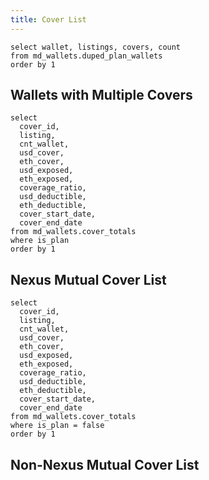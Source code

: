 ```yaml
---
title: Cover List
---
```


```duped_plan_wallets
select wallet, listings, covers, count
from md_wallets.duped_plan_wallets
order by 1
```

## Wallets with Multiple Covers
<DataTable data={duped_plan_wallets} totalRow=true>
  <Column id=wallet title=wallet totalAgg="total"/>
  <Column id=listings title=listings wrap=true/>
  <Column id=covers title=covers wrap=true/>
  <Column id=count title="# covers" totalAgg=sum />
</DataTable>

```cover_list
select
  cover_id,
  listing,
  cnt_wallet,
  usd_cover,
  eth_cover,
  usd_exposed,
  eth_exposed,
  coverage_ratio,
  usd_deductible,
  eth_deductible,
  cover_start_date,
  cover_end_date
from md_wallets.cover_totals
where is_plan
order by 1
```

## Nexus Mutual Cover List

<DataTable data={cover_list} totalRow=true search=true >
  <Column id=cover_id title="cover id" totalAgg="total" />
  <Column id=listing title="listing" />
  <Column id=cnt_wallet title="# wallets" />
  <Column id=usd_cover title="cover ($)" fmt=num2 />
  <Column id=eth_cover title="cover (Ξ)" fmt=num2 />
  <Column id=usd_exposed title="funds exposed ($)" fmt=num2 />
  <Column id=eth_exposed title="funds exposed (Ξ)" fmt=num2 />
  <Column id=coverage_ratio title="coverage (%)" fmt=pct2 />
  <Column id=usd_deductible title="deductible ($)" fmt=num2 />
  <Column id=eth_deductible title="deductible (Ξ)" fmt=num2 />
  <Column id=cover_start_date title="start date" fmt='yyyy-mm-dd' />
  <Column id=cover_end_date title="end date" fmt='yyyy-mm-dd' />
</DataTable>

```listing_list
select
  cover_id,
  listing,
  cnt_wallet,
  usd_cover,
  eth_cover,
  usd_exposed,
  eth_exposed,
  coverage_ratio,
  usd_deductible,
  eth_deductible,
  cover_start_date,
  cover_end_date
from md_wallets.cover_totals
where is_plan = false
order by 1
```

## Non-Nexus Mutual Cover List

<DataTable data={listing_list} totalRow=true search=true >
  <Column id=cover_id title="cover id" totalAgg="total" />
  <Column id=listing title="listing" />
  <Column id=usd_cover title="cover ($)" fmt=num2 />
  <Column id=eth_cover title="cover (Ξ)" fmt=num2 />
  <Column id=usd_exposed title="funds exposed ($)" fmt=num2 />
  <Column id=eth_exposed title="funds exposed (Ξ)" fmt=num2 />
  <Column id=coverage_ratio title="coverage (%)" fmt=pct2 />
  <Column id=usd_deductible title="deductible ($)" fmt=num2 />
  <Column id=eth_deductible title="deductible (Ξ)" fmt=num2 />
  <Column id=cover_start_date title="start date" fmt='yyyy-mm-dd' />
  <Column id=cover_end_date title="end date" fmt='yyyy-mm-dd' />
</DataTable>

<LastRefreshed prefix="Data last updated"/>
